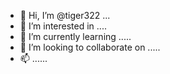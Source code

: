 - 👋 Hi, I’m @tiger322 ...
- 👀 I’m interested in ....
- 🌱 I’m currently learning .....
- 💞️ I’m looking to collaborate on .....
- 📫 ......
<!---
tiger322/tiger322 is a ✨ special ✨ repository because its `README.md` (this file) appears on your GitHub profile.
You can click the Preview link to take a look at your changes.
--->
